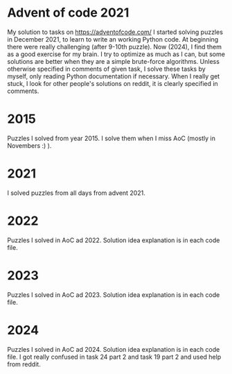 # Advent of code 2021
My solution to tasks on https://adventofcode.com/
I started solving puzzles in December 2021, to learn to write an working Python code. At beginning there were really challenging (after 9-10th puzzle). Now (2024), I find them as a good exercise for my brain. I try to optimize as much as I can, but some solutions are better when they are a simple brute-force algorithms.
Unless otherwise specified in comments of given task, I solve these tasks by myself, only reading Python documentation if necessary. When I really get stuck, I look for other people's solutions on reddit, it is clearly specified in comments.

# 2015
Puzzles I solved from year 2015. I solve them when I miss AoC (mostly in Novembers :) ).

# 2021
I solved puzzles from all days from advent 2021.

# 2022
Puzzles I solved in AoC ad 2022. Solution idea explanation is in each code file.

# 2023
Puzzles I solved in AoC ad 2023. Solution idea explanation is in each code file.

# 2024
Puzzles I solved in AoC ad 2024. Solution idea explanation is in each code file.
I got really confused in task 24 part 2 and task 19 part 2 and used help from reddit.
